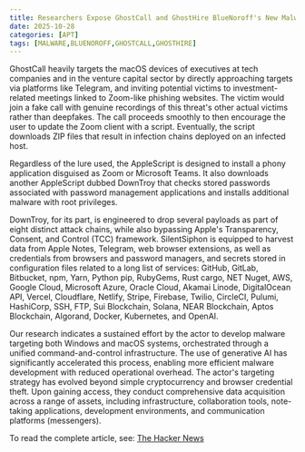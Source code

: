 ```yaml
---
title: Researchers Expose GhostCall and GhostHire BlueNoroff's New Malware Chains
date: 2025-10-28
categories: [APT]
tags: [MALWARE,BLUENOROFF,GHOSTCALL,GHOSTHIRE]
---
```


GhostCall heavily targets the macOS devices of executives at tech companies and in the venture capital sector by directly approaching targets via platforms like Telegram, and inviting potential victims to investment-related meetings linked to Zoom-like phishing websites. The victim would join a fake call with genuine recordings of this threat's other actual victims rather than deepfakes. The call proceeds smoothly to then encourage the user to update the Zoom client with a script. Eventually, the script downloads ZIP files that result in infection chains deployed on an infected host.

Regardless of the lure used, the AppleScript is designed to install a phony application disguised as Zoom or Microsoft Teams. It also downloads another AppleScript dubbed DownTroy that checks stored passwords associated with password management applications and installs additional malware with root privileges.

DownTroy, for its part, is engineered to drop several payloads as part of eight distinct attack chains, while also bypassing Apple's Transparency, Consent, and Control (TCC) framework. SilentSiphon is equipped to harvest data from Apple Notes, Telegram, web browser extensions, as well as credentials from browsers and password managers, and secrets stored in configuration files related to a long list of services: GitHub, GitLab, Bitbucket, npm, Yarn, Python pip, RubyGems, Rust cargo, NET Nuget, AWS, Google Cloud, Microsoft Azure, Oracle Cloud, Akamai Linode, DigitalOcean API, Vercel, Cloudflare, Netlify, Stripe, Firebase, Twilio, CircleCI, Pulumi, HashiCorp, SSH, FTP, Sui Blockchain, Solana, NEAR Blockchain, Aptos Blockchain, Algorand, Docker, Kubernetes, and OpenAI.

Our research indicates a sustained effort by the actor to develop malware targeting both Windows and macOS systems, orchestrated through a unified command-and-control infrastructure. The use of generative AI has significantly accelerated this process, enabling more efficient malware development with reduced operational overhead. The actor's targeting strategy has evolved beyond simple cryptocurrency and browser credential theft. Upon gaining access, they conduct comprehensive data acquisition across a range of assets, including infrastructure, collaboration tools, note-taking applications, development environments, and communication platforms (messengers). 

To read the complete article, see: [The Hacker News](httpss://thehackernews.com/2025/10/researchers-expose-ghostcall-and.html)